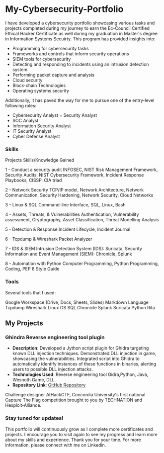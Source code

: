 # My-Cybersecurity-Portfolio

I have developed a cybersecurity portfolio showcasing various tasks and projects completed during my journey to earn the Ec-Council Certified Ethical Hacker Certificate as well during my graduation in Master's degree in Information Systems Secuirty. This program has provided insights into:

- Programming for cybersecurity tasks
- Frameworks and controls that inform security operations
- SIEM tools for cybersecurity
- Detecting and responding to incidents using an intrusion detection system
- Performing packet capture and analysis
- Cloud security
- Block-chain Technologies
- Operating systems security
  


Additionally, it has paved the way for me to pursue one of the entry-level following roles:

- Cybersecurity Analyst
= Security Analyst
- SOC Analyst
- Information Security Analyst
- IT Security Analyst
- Cyber Defense Analyst



### Skills
Projects	Skills/Knowledge Gained

1 - Conduct a security audit	INFOSEC, NIST Risk Management Framework, Security Audits, NIST Cybersecurity Framework, Incident Response Playbooks, CISSP, CIA triad

2 - Network Security	TCP/IP model, Network Architecture, Network Communication, Security Hardening, Network Security, Cloud Networks

3 - Linux & SQL	Command-line Interface, SQL, Linux, Bash

4 - Assets, Threats, & Vulnerabilities	Authentication,  Vulnerability assessment, Cryptography, Asset Classification, Threat Modelling Analysis

5 - Detection & Response	Incident Lifecycle, Incident Journal

6 - Tcpdump & Wireshark	Packet Analyzer

7 - IDS & SIEM	Intrusion Detection System (IDS): Suricata, Security Information and Event Management (SIEM): Chronicle, Splunk

8 - Automation with Python	Computer Programming, Python Programming, Coding, PEP 8 Style Guide


### Tools
Several tools that I used:

Google Workspace (Drive, Docs, Sheets, Slides)
Markdown Language
Tcpdump
Wireshark
Linux OS
SQL
Chronicle
Splunk
Suricata
Python
Rita 


## My Projects

### Ghindra Reverse engineering tool plugin
- **Description**: Developed a Jython script plugin for Ghidra targeting known DLL injection techniques. Demonstrated DLL injection in game, showcasing the vulnerabilities. Integrated script into Ghidra to automatically identify instances of these functions in binaries, alerting users to possible DLL injection attacks.
- **Technologies Used**: Reverse engineering tool Gidra,Python, Java, Wesnoth Game, DLL.
- **Repository Link**: [GitHub Repository](https://github.com/highfunctioning/ghidra_jython)

 Challenge designer AtHackCTF, Concordia University's first national Capture The Flag competition brought to you by TECHNATION and Hexploit-Alliance. 

### Stay tuned for updates!

This portfolio will continuously grow as I complete more certificates and projects. I encourage you to visit again to see my progress and learn more about my skills and experience. Thank you for your time. For more information, please connect with me on Linkedin.
